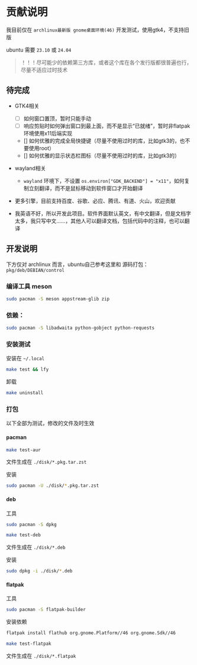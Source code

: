 # 贡献说明

我目前仅在 `archlinux最新版 gnome桌面环境(46)` 开发测试，使用gtk4，不支持旧版

ubuntu 需要 `23.10` 或 `24.04`

> ！！！尽可能少的依赖第三方库，或者这个库在各个发行版都很普遍也行，尽量不适应过时技术

## 待完成

- GTK4相关
    - [ ] 如何窗口置顶，暂时只能手动
    - [ ] 响应剪贴时如何弹出窗口到最上面，而不是显示“已就绪”，暂时非flatpak环境使用x11后端实现
    - [] 如何优雅的完成全局快捷键（尽量不使用过时的库，比如gtk3的，也不要使用root）
    - [] 如何优雅的显示状态栏图标（尽量不使用过时的库，比如gtk3的）

- wayland相关
    - `wayland` 环境下，不设置 `os.environ["GDK_BACKEND"] = "x11"`，如何复制立刻翻译，而不是鼠标移动到软件窗口才开始翻译


- 更多引擎，目前支持百度、谷歌、必应、腾讯、有道、火山，欢迎贡献
- 我英语不好，所以开发此项目。软件界面默认英文，有中文翻译，但是文档字太多，我只写中文……，其他人可以翻译文档，包括代码中的注释，也可以翻译


## 开发说明

下方仅对 archlinux 而言，ubuntu自己参考这里和 源码打包：`pkg/deb/DEBIAN/control`

### 编译工具 meson

```bash
sudo pacman -S meson appstream-glib zip
```

### 依赖：

```bash
sudo pacman -S libadwaita python-gobject python-requests
```


### 安装测试

安装在 `~/.local`

```bash
make test && lfy
```

卸载

```bash
make uninstall
```

### 打包

以下全部为测试，修改的文件及时生效

#### pacman

```bash
make test-aur
```

文件生成在 `./disk/*.pkg.tar.zst`

安装

```bash
sudo pacman -U ./disk/*.pkg.tar.zst
```

#### deb

工具

```bash
sudo pacman -S dpkg
```

```bash
make test-deb
```

文件生成在 `./disk/*.deb`

安装

```bash
sudo dpkg -i ./disk/*.deb
```


#### flatpak

工具

```bash
sudo pacman -S flatpak-builder
```

安装依赖

```bash
flatpak install flathub org.gnome.Platform//46 org.gnome.Sdk//46
```

```bash
make test-flatpak
```

文件生成在 `./disk/*.flatpak`



